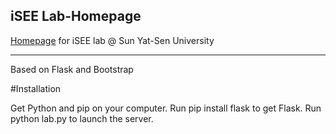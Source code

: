 ## iSEE Lab-Homepage
[Homepage](http://isee.sysu.edu.cn "iSee Lab, SYSU") for iSEE lab @ Sun Yat-Sen University
***
Based on Flask and Bootstrap

#Installation

Get Python and pip on your computer.
Run pip install flask to get Flask.
Run python lab.py to launch the server.
